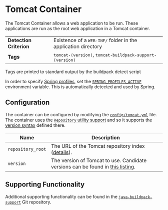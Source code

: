 # Tomcat Container
The Tomcat Container allows a web application to be run.  These applications are run as the root web application in a Tomcat container.

<table>
  <tr>
    <td><strong>Detection Criterion</strong></td><td>Existence of a <tt>WEB-INF/</tt> folder in the application directory</td>
  </tr>
  <tr>
    <td><strong>Tags</strong></td><td><tt>tomcat-&lang;version&rang;</tt>, <tt>tomcat-buildpack-support-&lang;version&rang;</tt></td>
  </tr>
</table>
Tags are printed to standard output by the buildpack detect script

In order to specify [Spring profiles][], set the [`SPRING_PROFILES_ACTIVE`][] environment variable.  This is automatically detected and used by Spring.

## Configuration
The container can be configured by modifying the [`config/tomcat.yml`][] file.  The container uses the [`Repository` utility support][repositories] and so it supports the [version syntax][] defined there.

| Name | Description
| ---- | -----------
| `repository_root` | The URL of the Tomcat repository index ([details][repositories]).
| `version` | The version of Tomcat to use. Candidate versions can be found in [this listing][].

## Supporting Functionality
Additional supporting functionality can be found in the [`java-buildpack-support`][] Git repository.

[`config/tomcat.yml`]: ../config/tomcat.yml
[`java-buildpack-support`]: https://github.com/cloudfoundry/java-buildpack-support
[repositories]: util-repositories.md
[Spring profiles]:http://blog.springsource.com/2011/02/14/spring-3-1-m1-introducing-profile/
[`SPRING_PROFILES_ACTIVE`]: http://static.springsource.org/spring/docs/3.1.x/javadoc-api/org/springframework/core/env/AbstractEnvironment.html#ACTIVE_PROFILES_PROPERTY_NAME
[this listing]: http://download.pivotal.io.s3.amazonaws.com/tomcat/lucid/x86_64/index.yml
[version syntax]: util-repositories.md#version-syntax-and-ordering
